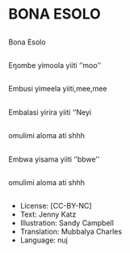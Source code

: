 # BONA ESOLO

##
Bona Esolo

##
Eŋombe yimoola yiiti
‘’moo’’

##
Embusi yimeela
yiiti,mee,mee

##
Embalasi yirira yiiti
‘’Neyi

##
omulimi aloma ati shhh

##

##
Embwa yisama yiiti
‘’bbwe’’

##
omulimi aloma ati shhh

##
* License: [CC-BY-NC]
* Text: Jenny Katz
* Illustration: Sandy Campbell
* Translation: Mubbalya Charles
* Language: nuj
